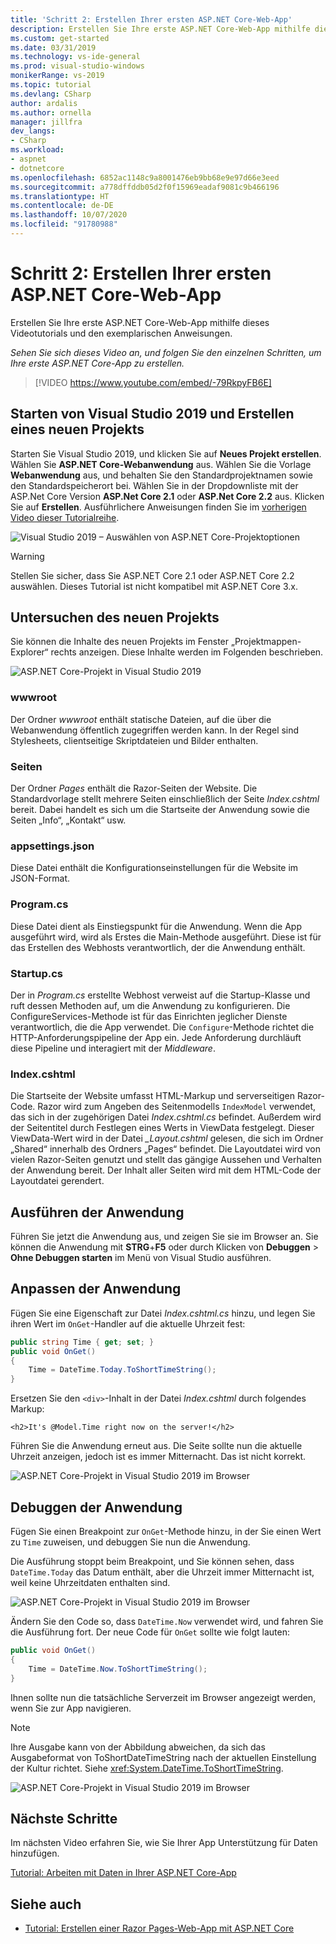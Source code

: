 ```yaml
---
title: 'Schritt 2: Erstellen Ihrer ersten ASP.NET Core-Web-App'
description: Erstellen Sie Ihre erste ASP.NET Core-Web-App mithilfe dieses Videotutorials und den exemplarischen Anweisungen.
ms.custom: get-started
ms.date: 03/31/2019
ms.technology: vs-ide-general
ms.prod: visual-studio-windows
monikerRange: vs-2019
ms.topic: tutorial
ms.devlang: CSharp
author: ardalis
ms.author: ornella
manager: jillfra
dev_langs:
- CSharp
ms.workload:
- aspnet
- dotnetcore
ms.openlocfilehash: 6852ac1148c9a8001476eb9bb68e9e97d66e3eed
ms.sourcegitcommit: a778dffddb05d2f0f15969eadaf9081c9b466196
ms.translationtype: HT
ms.contentlocale: de-DE
ms.lasthandoff: 10/07/2020
ms.locfileid: "91780988"
---
```

# <a name="step-2-create-your-first-aspnet-core-web-app"></a>Schritt 2: Erstellen Ihrer ersten ASP.NET Core-Web-App

Erstellen Sie Ihre erste ASP.NET Core-Web-App mithilfe dieses Videotutorials und den exemplarischen Anweisungen.

_Sehen Sie sich dieses Video an, und folgen Sie den einzelnen Schritten, um Ihre erste ASP.NET Core-App zu erstellen._

> [!VIDEO https://www.youtube.com/embed/-79RkpyFB6E]

## <a name="start-visual-studio-2019-and-create-a-new-project"></a>Starten von Visual Studio 2019 und Erstellen eines neuen Projekts

Starten Sie Visual Studio 2019, und klicken Sie auf **Neues Projekt erstellen**. Wählen Sie **ASP.NET Core-Webanwendung** aus. Wählen Sie die Vorlage **Webanwendung** aus, und behalten Sie den Standardprojektnamen sowie den Standardspeicherort bei. Wählen Sie in der Dropdownliste mit der ASP.Net Core Version **ASP.Net Core 2.1** oder **ASP.Net Core 2.2** aus. Klicken Sie auf **Erstellen**. Ausführlichere Anweisungen finden Sie im [vorherigen Video dieser Tutorialreihe](tutorial-aspnet-core-ef-step-01.md).

![Visual Studio 2019 – Auswählen von ASP.NET Core-Projektoptionen](media/vs-2019/vs2019-choose-aspnetcore-project.png)

> [!WARNING]
> Stellen Sie sicher, dass Sie ASP.NET Core 2.1 oder ASP.NET Core 2.2 auswählen. Dieses Tutorial ist nicht kompatibel mit ASP.NET Core 3.x.

## <a name="explore-the-new-project"></a>Untersuchen des neuen Projekts

Sie können die Inhalte des neuen Projekts im Fenster „Projektmappen-Explorer“ rechts anzeigen. Diese Inhalte werden im Folgenden beschrieben.

![ASP.NET Core-Projekt in Visual Studio 2019](media/vs-2019/vs2019-solution-explorer.png)

### <a name="wwwroot"></a>wwwroot

Der Ordner *wwwroot* enthält statische Dateien, auf die über die Webanwendung öffentlich zugegriffen werden kann. In der Regel sind Stylesheets, clientseitige Skriptdateien und Bilder enthalten.

### <a name="pages"></a>Seiten

Der Ordner *Pages* enthält die Razor-Seiten der Website. Die Standardvorlage stellt mehrere Seiten einschließlich der Seite *Index.cshtml* bereit. Dabei handelt es sich um die Startseite der Anwendung sowie die Seiten „Info“, „Kontakt“ usw.

### <a name="appsettingsjson"></a>appsettings.json

Diese Datei enthält die Konfigurationseinstellungen für die Website im JSON-Format.

### <a name="programcs"></a>Program.cs

Diese Datei dient als Einstiegspunkt für die Anwendung. Wenn die App ausgeführt wird, wird als Erstes die Main-Methode ausgeführt. Diese ist für das Erstellen des Webhosts verantwortlich, der die Anwendung enthält.

### <a name="startupcs"></a>Startup.cs

Der in *Program.cs* erstellte Webhost verweist auf die Startup-Klasse und ruft dessen Methoden auf, um die Anwendung zu konfigurieren. Die ConfigureServices-Methode ist für das Einrichten jeglicher Dienste verantwortlich, die die App verwendet. Die `Configure`-Methode richtet die HTTP-Anforderungspipeline der App ein. Jede Anforderung durchläuft diese Pipeline und interagiert mit der *Middleware*.

### <a name="indexcshtml"></a>Index.cshtml

Die Startseite der Website umfasst HTML-Markup und serverseitigen Razor-Code. Razor wird zum Angeben des Seitenmodells `IndexModel` verwendet, das sich in der zugehörigen Datei *Index.cshtml.cs* befindet. Außerdem wird der Seitentitel durch Festlegen eines Werts in ViewData festgelegt. Dieser ViewData-Wert wird in der Datei *\_Layout.cshtml* gelesen, die sich im Ordner „Shared“ innerhalb des Ordners „Pages“ befindet. Die Layoutdatei wird von vielen Razor-Seiten genutzt und stellt das gängige Aussehen und Verhalten der Anwendung bereit. Der Inhalt aller Seiten wird mit dem HTML-Code der Layoutdatei gerendert.

## <a name="run-the-application"></a>Ausführen der Anwendung

Führen Sie jetzt die Anwendung aus, und zeigen Sie sie im Browser an. Sie können die Anwendung mit **STRG**+**F5** oder durch Klicken von **Debuggen** > **Ohne Debuggen starten** im Menü von Visual Studio ausführen.

## <a name="customize-the-application"></a>Anpassen der Anwendung

Fügen Sie eine Eigenschaft zur Datei *Index.cshtml.cs* hinzu, und legen Sie ihren Wert im `OnGet`-Handler auf die aktuelle Uhrzeit fest:

```csharp
public string Time { get; set; }
public void OnGet()
{
    Time = DateTime.Today.ToShortTimeString();
}
```

Ersetzen Sie den `<div>`-Inhalt in der Datei *Index.cshtml* durch folgendes Markup:

```cshtml
<h2>It's @Model.Time right now on the server!</h2>
```

Führen Sie die Anwendung erneut aus. Die Seite sollte nun die aktuelle Uhrzeit anzeigen, jedoch ist es immer Mitternacht. Das ist nicht korrekt.

![ASP.NET Core-Projekt in Visual Studio 2019 im Browser](media/vs-2019/vs2019-app-in-browser.png)

## <a name="debug-the-application"></a>Debuggen der Anwendung

Fügen Sie einen Breakpoint zur `OnGet`-Methode hinzu, in der Sie einen Wert zu `Time` zuweisen, und debuggen Sie nun die Anwendung.

Die Ausführung stoppt beim Breakpoint, und Sie können sehen, dass `DateTime.Today` das Datum enthält, aber die Uhrzeit immer Mitternacht ist, weil keine Uhrzeitdaten enthalten sind.

![ASP.NET Core-Projekt in Visual Studio 2019 im Browser](media/vs-2019/vs2019-breakpoint.png)

Ändern Sie den Code so, dass `DateTime.Now` verwendet wird, und fahren Sie die Ausführung fort. Der neue Code für `OnGet` sollte wie folgt lauten:

```csharp
public void OnGet()
{
    Time = DateTime.Now.ToShortTimeString();
}
```

Ihnen sollte nun die tatsächliche Serverzeit im Browser angezeigt werden, wenn Sie zur App navigieren.

> [!NOTE]
> Ihre Ausgabe kann von der Abbildung abweichen, da sich das Ausgabeformat von ToShortDateTimeString nach der aktuellen Einstellung der Kultur richtet. Siehe <xref:System.DateTime.ToShortTimeString>.

![ASP.NET Core-Projekt in Visual Studio 2019 im Browser](media/vs-2019/vs2019-app-fixed-in-browser.png)

## <a name="next-steps"></a>Nächste Schritte

Im nächsten Video erfahren Sie, wie Sie Ihrer App Unterstützung für Daten hinzufügen.

[Tutorial: Arbeiten mit Daten in Ihrer ASP.NET Core-App](tutorial-aspnet-core-ef-step-03.md)

## <a name="see-also"></a>Siehe auch

- [Tutorial: Erstellen einer Razor Pages-Web-App mit ASP.NET Core](/aspnet/core/tutorials/razor-pages/?view=aspnetcore-2.1&preserve-view=true)
